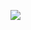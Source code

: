 ![](https://github-profile-summary-cards.vercel.app/api/cards/profile-details?username=aqzhyi&theme=github_dark)
